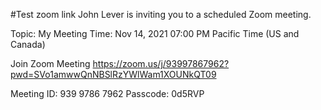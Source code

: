 #Test
zoom link
John Lever is inviting you to a scheduled Zoom meeting.

Topic: My Meeting
Time: Nov 14, 2021 07:00 PM Pacific Time (US and Canada)

Join Zoom Meeting
https://zoom.us/j/93997867962?pwd=SVo1amwwQnNBSlRzYWlWam1XOUNkQT09

Meeting ID: 939 9786 7962
Passcode: 0d5RVP





